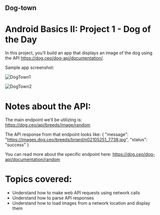 ## Dog-town

# Android Basics II: Project 1 - Dog of the Day

In this project, you’ll build an app that displays an image of the dog using the API https://dog.ceo/dog-api/documentation/.


Sample app screenshot:

![DogTown1](https://user-images.githubusercontent.com/73762759/145702166-e50cfb25-b12e-4b62-bd5f-242e19961572.png)

![DogTown2](https://user-images.githubusercontent.com/73762759/145702170-90f138a2-99c0-4928-b6d2-7fcb27e61fea.png)


# Notes about the API:
The main endpoint we’ll be utilizing is: https://dog.ceo/api/breeds/image/random 

The API response from that endpoint looks like:
{
    "message": "https://images.dog.ceo/breeds/briard/n02105251_7738.jpg",
    "status": "success"
}

You can read more about the specific endpoint here: https://dog.ceo/dog-api/documentation/random 

# Topics covered:
* Understand how to make web API requests using network calls
* Understand how to parse API responses 
* Understand how to load images from a network location and display them




